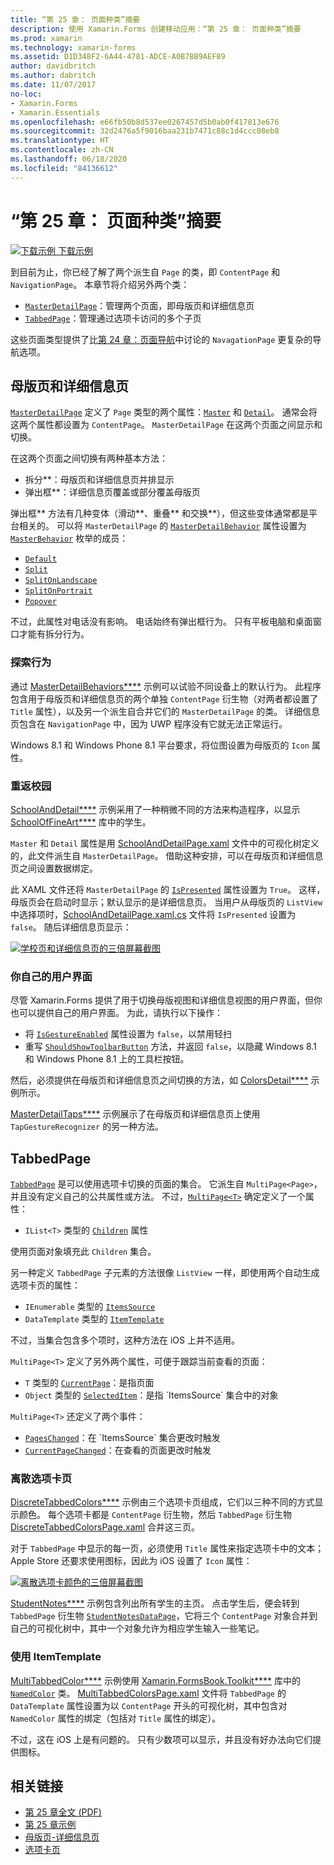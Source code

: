 ```yaml
---
title: “第 25 章： 页面种类”摘要
description: 使用 Xamarin.Forms 创建移动应用：“第 25 章： 页面种类”摘要
ms.prod: xamarin
ms.technology: xamarin-forms
ms.assetid: D1D348F2-6A44-4781-ADCE-A0B7BB9AEF89
author: davidbritch
ms.author: dabritch
ms.date: 11/07/2017
no-loc:
- Xamarin.Forms
- Xamarin.Essentials
ms.openlocfilehash: e66fb50b8d537ee0267457d5b0ab0f417813e676
ms.sourcegitcommit: 32d2476a5f9016baa231b7471c88c1d4ccc08eb8
ms.translationtype: HT
ms.contentlocale: zh-CN
ms.lasthandoff: 06/18/2020
ms.locfileid: "84136612"
---
```

# <a name="summary-of-chapter-25-page-varieties"></a>“第 25 章： 页面种类”摘要

[![下载示例](~/media/shared/download.png) 下载示例](https://github.com/xamarin/xamarin-forms-book-samples/tree/master/Chapter25)

到目前为止，你已经了解了两个派生自 `Page` 的类，即 `ContentPage` 和 `NavigationPage`。 本章节将介绍另外两个类：

- [`MasterDetailPage`](xref:Xamarin.Forms.MasterDetailPage)：管理两个页面，即母版页和详细信息页
- [`TabbedPage`](xref:Xamarin.Forms.TabbedPage)：管理通过选项卡访问的多个子页

这些页面类型提供了比[第 24 章：页面导航](~/xamarin-forms/creating-mobile-apps-xamarin-forms/summaries/chapter24.md)中讨论的 `NavagationPage` 更复杂的导航选项。

## <a name="master-and-detail"></a>母版页和详细信息页

[`MasterDetailPage`](xref:Xamarin.Forms.MasterDetailPage) 定义了 `Page` 类型的两个属性：[`Master`](xref:Xamarin.Forms.MasterDetailPage.Master) 和 [`Detail`](xref:Xamarin.Forms.MasterDetailPage.Detail)。 通常会将这两个属性都设置为 `ContentPage`。 `MasterDetailPage` 在这两个页面之间显示和切换。

在这两个页面之间切换有两种基本方法：

- 拆分**：母版页和详细信息页并排显示
- 弹出框**：详细信息页覆盖或部分覆盖母版页

弹出框** 方法有几种变体（滑动**、重叠** 和交换**），但这些变体通常都是平台相关的。 可以将 `MasterDetailPage` 的 [`MasterDetailBehavior`](xref:Xamarin.Forms.MasterDetailPage.MasterBehavior) 属性设置为 [`MasterBehavior`](xref:Xamarin.Forms.MasterBehavior) 枚举的成员：

- [`Default`](xref:Xamarin.Forms.MasterBehavior.Default)
- [`Split`](xref:Xamarin.Forms.MasterBehavior.Split)
- [`SplitOnLandscape`](xref:Xamarin.Forms.MasterBehavior.SplitOnLandscape)
- [`SplitOnPortrait`](xref:Xamarin.Forms.MasterBehavior.SplitOnPortrait)
- [`Popover`](xref:Xamarin.Forms.MasterBehavior.Popover)

不过，此属性对电话没有影响。 电话始终有弹出框行为。 只有平板电脑和桌面窗口才能有拆分行为。

### <a name="exploring-the-behaviors"></a>探索行为

通过 [MasterDetailBehaviors****](https://github.com/xamarin/xamarin-forms-book-samples/tree/master/Chapter25/MasterDetailBehaviors) 示例可以试验不同设备上的默认行为。 此程序包含用于母版页和详细信息页的两个单独 `ContentPage` 衍生物（对两者都设置了 `Title` 属性），以及另一个派生自合并它们的 `MasterDetailPage` 的类。 详细信息页包含在 `NavigationPage` 中，因为 UWP 程序没有它就无法正常运行。

Windows 8.1 和 Windows Phone 8.1 平台要求，将位图设置为母版页的 `Icon` 属性。

### <a name="back-to-school"></a>重返校园

[SchoolAndDetail****](https://github.com/xamarin/xamarin-forms-book-samples/tree/master/Chapter25/SchoolAndDetail) 示例采用了一种稍微不同的方法来构造程序，以显示 [SchoolOfFineArt****](https://github.com/xamarin/xamarin-forms-book-samples/tree/master/Libraries/SchoolOfFineArt) 库中的学生。

`Master` 和 `Detail` 属性是用 [SchoolAndDetailPage.xaml](https://github.com/xamarin/xamarin-forms-book-samples/blob/master/Chapter25/SchoolAndDetail/SchoolAndDetail/SchoolAndDetail/SchoolAndDetailPage.xaml) 文件中的可视化树定义的，此文件派生自 `MasterDetailPage`。 借助这种安排，可以在母版页和详细信息页之间设置数据绑定。

此 XAML 文件还将 `MasterDetailPage` 的 [`IsPresented`](xref:Xamarin.Forms.MasterDetailPage.IsPresented) 属性设置为 `True`。 这样，母版页会在启动时显示；默认显示的是详细信息页。 当用户从母版页的 `ListView` 中选择项时，[SchoolAndDetailPage.xaml.cs](https://github.com/xamarin/xamarin-forms-book-samples/blob/master/Chapter25/SchoolAndDetail/SchoolAndDetail/SchoolAndDetail/SchoolAndDetailPage.xaml.cs) 文件将 `IsPresented` 设置为 `false`。 随后详细信息页显示：

[![学校页和详细信息页的三倍屏幕截图](images/ch25fg09-small.png "MasterDetailPage 中的详细信息页")](images/ch25fg09-large.png#lightbox "MasterDetailPage 中的详细信息页")

### <a name="your-own-user-interface"></a>你自己的用户界面

尽管 Xamarin.Forms 提供了用于切换母版视图和详细信息视图的用户界面，但你也可以提供自己的用户界面。 为此，请执行以下操作：

- 将 [`IsGestureEnabled`](xref:Xamarin.Forms.MasterDetailPage.IsGestureEnabled) 属性设置为 `false`，以禁用轻扫
- 重写 [`ShouldShowToolbarButton`](xref:Xamarin.Forms.MasterDetailPage.ShouldShowToolbarButton) 方法，并返回 `false`，以隐藏 Windows 8.1 和 Windows Phone 8.1 上的工具栏按钮。

然后，必须提供在母版页和详细信息页之间切换的方法，如 [ColorsDetail****](https://github.com/xamarin/xamarin-forms-book-samples/tree/master/Chapter25/ColorsDetails) 示例所示。

[MasterDetailTaps****](https://github.com/xamarin/xamarin-forms-book-samples/tree/master/Chapter25/MasterDetailTaps) 示例展示了在母版页和详细信息页上使用 `TapGestureRecognizer` 的另一种方法。

## <a name="tabbedpage"></a>TabbedPage

[`TabbedPage`](xref:Xamarin.Forms.TabbedPage) 是可以使用选项卡切换的页面的集合。 它派生自 `MultiPage<Page>`，并且没有定义自己的公共属性或方法。 不过，[`MultiPage<T>`](xref:Xamarin.Forms.MultiPage`1) 确定定义了一个属性：

- `IList<T>` 类型的 [`Children`](xref:Xamarin.Forms.MultiPage`1.Children) 属性

使用页面对象填充此 `Children` 集合。

另一种定义 `TabbedPage` 子元素的方法很像 `ListView` 一样，即使用两个自动生成选项卡页的属性：

- `IEnumerable` 类型的 [`ItemsSource`](xref:Xamarin.Forms.MultiPage`1.ItemsSource)
- `DataTemplate` 类型的 [`ItemTemplate`](xref:Xamarin.Forms.MultiPage`1.ItemTemplate)

不过，当集合包含多个项时，这种方法在 iOS 上并不适用。

`MultiPage<T>` 定义了另外两个属性，可便于跟踪当前查看的页面：

- `T` 类型的 [`CurrentPage`](xref:Xamarin.Forms.MultiPage`1.CurrentPage)：是指页面
- `Object` 类型的 [`SelectedItem`](xref:Xamarin.Forms.MultiPage`1.SelectedItem)：是指 `ItemsSource` 集合中的对象

`MultiPage<T>` 还定义了两个事件：

- [`PagesChanged`](xref:Xamarin.Forms.MultiPage`1.PagesChanged)：在 `ItemsSource` 集合更改时触发
- [`CurrentPageChanged`](xref:Xamarin.Forms.MultiPage`1.CurrentPageChanged)：在查看的页面更改时触发

### <a name="discrete-tab-pages"></a>离散选项卡页

[DiscreteTabbedColors****](https://github.com/xamarin/xamarin-forms-book-samples/tree/master/Chapter25/DiscreteTabbedColors) 示例由三个选项卡页组成，它们以三种不同的方式显示颜色。 每个选项卡都是 `ContentPage` 衍生物，然后 `TabbedPage` 衍生物 [DiscreteTabbedColorsPage.xaml](https://github.com/xamarin/xamarin-forms-book-samples/blob/master/Chapter25/DiscreteTabbedColors/DiscreteTabbedColors/DiscreteTabbedColors/DiscreteTabbedColorsPage.xaml) 合并这三页。

对于 `TabbedPage` 中显示的每一页，必须使用 `Title` 属性来指定选项卡中的文本；Apple Store 还要求使用图标，因此为 iOS 设置了 `Icon` 属性：

[![离散选项卡颜色的三倍屏幕截图](images/ch25fg13-small.png "TabbedPage")](images/ch25fg13-large.png#lightbox "TabbedPage")

[StudentNotes****](https://github.com/xamarin/xamarin-forms-book-samples/tree/master/Chapter25/StudentNotes) 示例包含列出所有学生的主页。 点击学生后，便会转到 `TabbedPage` 衍生物 [`StudentNotesDataPage`](https://github.com/xamarin/xamarin-forms-book-samples/blob/master/Chapter25/StudentNotes/StudentNotes/StudentNotes/StudentNotesDataPage.xaml)，它将三个 `ContentPage` 对象合并到自己的可视化树中，其中一个对象允许为相应学生输入一些笔记。

### <a name="using-an-itemtemplate"></a>使用 ItemTemplate

[MultiTabbedColor****](https://github.com/xamarin/xamarin-forms-book-samples/tree/master/Chapter25/MultiTabbedColors) 示例使用 [Xamarin.FormsBook.Toolkit****](https://github.com/xamarin/xamarin-forms-book-samples/tree/master/Libraries/Xamarin.FormsBook.Toolkit) 库中的 [`NamedColor`](https://github.com/xamarin/xamarin-forms-book-samples/blob/master/Libraries/Xamarin.FormsBook.Toolkit/Xamarin.FormsBook.Toolkit/NamedColor.cs) 类。 [MultiTabbedColorsPage.xaml](https://github.com/xamarin/xamarin-forms-book-samples/blob/master/Chapter25/MultiTabbedColors/MultiTabbedColors/MultiTabbedColors/MultiTabbedColorsPage.xaml) 文件将 `TabbedPage` 的 `DataTemplate` 属性设置为以 `ContentPage` 开头的可视化树，其中包含对 `NamedColor` 属性的绑定（包括对 `Title` 属性的绑定）。

不过，这在 iOS 上是有问题的。 只有少数项可以显示，并且没有好办法向它们提供图标。

## <a name="related-links"></a>相关链接

- [第 25 章全文 (PDF)](https://download.xamarin.com/developer/xamarin-forms-book/XamarinFormsBook-Ch25-Apr2016.pdf)
- [第 25 章示例](https://github.com/xamarin/xamarin-forms-book-samples/tree/master/Chapter25)
- [母版页-详细信息页](~/xamarin-forms/app-fundamentals/navigation/master-detail-page.md)
- [选项卡页](~/xamarin-forms/app-fundamentals/navigation/tabbed-page.md)
